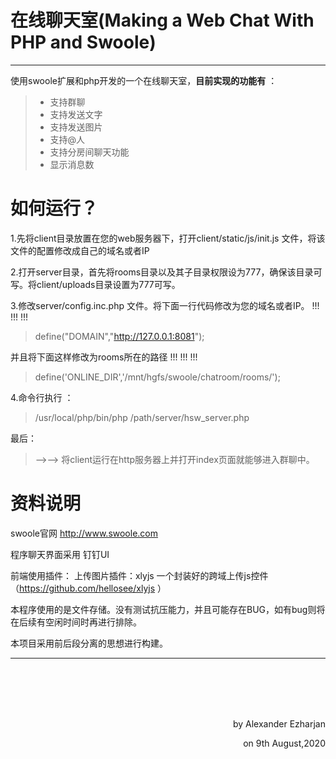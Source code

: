 # 在线聊天室(Making a Web Chat With PHP and Swoole)

------

使用swoole扩展和php开发的一个在线聊天室，**目前实现的功能有** ：

> * 支持群聊
> * 支持发送文字
> * 支持发送图片
> * 支持@人
> * 支持分房间聊天功能
> * 显示消息数

# 如何运行？

1.先将client目录放置在您的web服务器下，打开client/static/js/init.js 文件，将该文件的配置修改成自己的域名或者IP

2.打开server目录，首先将rooms目录以及其子目录权限设为777，确保该目录可写。将client/uploads目录设置为777可写。

3.修改server/config.inc.php 文件。将下面一行代码修改为您的域名或者IP。 !!!  !!! !!!

> define("DOMAIN","http://127.0.0.1:8081");

并且将下面这样修改为rooms所在的路径   !!!  !!! !!!

> define('ONLINE_DIR','/mnt/hgfs/swoole/chatroom/rooms/');

4.命令行执行 ：
> /usr/local/php/bin/php /path/server/hsw_server.php 
 
 
 
 最后：
 >-->--> 将client运行在http服务器上并打开index页面就能够进入群聊中。


# 资料说明
swoole官网 http://www.swoole.com

程序聊天界面采用 钉钉UI

前端使用插件：
上传图片插件：xlyjs 一个封装好的跨域上传js控件（https://github.com/hellosee/xlyjs ）

本程序使用的是文件存储。没有测试抗压能力，并且可能存在BUG，如有bug则将在后续有空闲时间时再进行排除。


本项目采用前后段分离的思想进行构建。




---
<br><br><br><br>

<p align="right">by Alexander Ezharjan</p>
<p align="right">on 9th August,2020</p>
